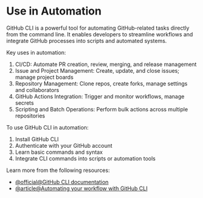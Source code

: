 # Use in Automation

GitHub CLI is a powerful tool for automating GitHub-related tasks directly from the command line. It enables developers to streamline workflows and integrate GitHub processes into scripts and automated systems.

Key uses in automation:

1. CI/CD: Automate PR creation, review, merging, and release management
2. Issue and Project Management: Create, update, and close issues; manage project boards
3. Repository Management: Clone repos, create forks, manage settings and collaborators
4. GitHub Actions Integration: Trigger and monitor workflows, manage secrets
5. Scripting and Batch Operations: Perform bulk actions across multiple repositories

To use GitHub CLI in automation:

1. Install GitHub CLI
2. Authenticate with your GitHub account
3. Learn basic commands and syntax
4. Integrate CLI commands into scripts or automation tools

Learn more from the following resources:

- [@official@GitHub CLI documentation](https://cli.github.com/manual/)
- [@article@Automating your workflow with GitHub CLI](https://github.blog/2021-03-11-scripting-with-github-cli/)